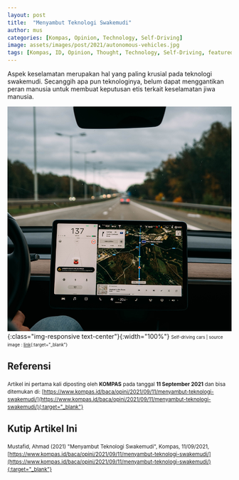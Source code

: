 ```yaml
---
layout: post
title:  "Menyambut Teknologi Swakemudi"
author: mus
categories: [Kompas, Opinion, Technology, Self-Driving]
image: assets/images/post/2021/autonomous-vehicles.jpg
tags: [Kompas, ID, Opinion, Thought, Technology, Self-Driving, featured]
---
```


Aspek keselamatan merupakan hal yang paling krusial pada teknologi swakemudi. Secanggih apa pun teknologinya, belum dapat menggantikan peran manusia untuk membuat keputusan etis terkait keselamatan jiwa manusia.

![Einstein](/assets/images/post/2021/autonomous-vehicles.jpg){:class="img-responsive text-center"}{:width="100%"} 
<small><small>Self-driving cars | source image : [link](https://unsplash.com/photos/H54mZnQua8k){:target="_blank"}</small></small>
  


## Referensi

<small>Artikel ini pertama kali diposting oleh **KOMPAS** pada tanggal **11 September 2021** dan bisa ditemukan di: [https://www.kompas.id/baca/opini/2021/09/11/menyambut-teknologi-swakemudi/](https://www.kompas.id/baca/opini/2021/09/11/menyambut-teknologi-swakemudi/){:target="_blank"} </small>


## Kutip Artikel Ini

<small>Mustafid, Ahmad (2021) "Menyambut Teknologi Swakemudi", Kompas, 11/09/2021, [https://www.kompas.id/baca/opini/2021/09/11/menyambut-teknologi-swakemudi/](https://www.kompas.id/baca/opini/2021/09/11/menyambut-teknologi-swakemudi/){:target="_blank"} </small>




